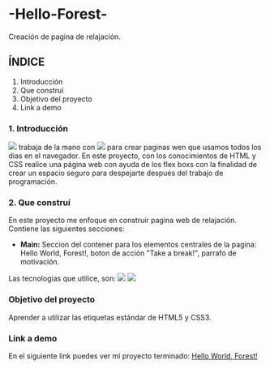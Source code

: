 # -Hello-Forest-
Creación de pagina de relajación. 

## ÍNDICE
1. Introducción
2. Que construí
3. Objetivo del proyecto
4. Link a demo

### 1. Introducción
<img src="https://img.shields.io/badge/HTML5-E34F26?style=for-the-badge&logo=html5&logoColor=white"/> trabaja de la mano con <img src="https://img.shields.io/badge/CSS3-1572B6?style=for-the-badge&logo=css3&logoColor=white"/> para crear paginas wen que usamos todos los dias en el navegador. En este proyecto, con los conocimientos de HTML y CSS realice una página web con ayuda de los flex boxs con la finalidad de crear un espacio seguro para despejarte después del trabajo de programación.

### 2. Que construí
En este proyecto me enfoque en construir pagina web de relajación. 
Contiene las siguientes secciones: 

+ **Main:** Seccion del contener para los elementos centrales de la pagina: Hello World, Forest!, boton de acción "Take a break!", parrafo de motivación.

Las tecnologias que utilice, son: 
<img src="https://img.shields.io/badge/HTML5-E34F26?style=for-the-badge&logo=html5&logoColor=white"/>
<img src="https://img.shields.io/badge/CSS3-1572B6?style=for-the-badge&logo=css3&logoColor=white"/>

### Objetivo del proyecto 
Aprender a utilizar las etiquetas estándar de HTML5 y CSS3. 

### Link a demo
En el siguiente link puedes ver mi proyecto terminado: [Hello World, Forest!](#)

